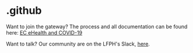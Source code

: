 # .github

Want to join the gateway? The process and all documentation can be found here: [EC eHealth and COVID-19](https://ec.europa.eu/health/ehealth-digital-health-and-care/ehealth-and-covid-19_en)

Want to talk? Our community are on the LFPH's Slack, [here](https://lfpublichealth.slack.com/).
